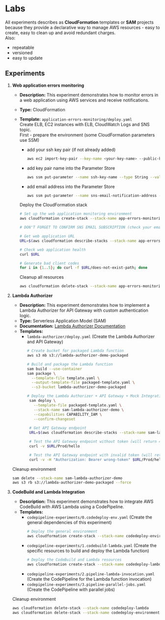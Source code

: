 # Labs
All experiments describes as **CloudFormation** templates or **SAM** projects because they provide a declarative way to manage AWS resources - easy to create, easy to clean up and avoid redundant charges.</br>
Also:
- repeatable
- versioned
- easy to update


## Experiments
1. **Web application errors monitoring**
   - **Description:** This experiment demonstrates how to monitor errors in a web application using AWS services and receive notifications.
   - **Type:** CloudFormation
   - **Template:** `application-errors-monitoring/deploy.yaml`</br>
        Create ELB, EC2 instances with ELB, CloudWatch Logs and SNS topic.</br>
        First - prepare the environment (some CloudFormation parameters use SSM)</br>
        - add your ssh key pair (if not already added)
            ```bash
            aws ec2 import-key-pair --key-name <your-key-name> --public-key-material file://~/.ssh/id_rsa.pub
            ```
        - add key pair name into the Parameter Store
            ```bash
            aws ssm put-parameter --name ssh-key-name --type String --value <your-key-name>
            ```
        - add email address into the Parameter Store
            ```bash
            aws ssm put-parameter --name sns-email-notification-address --type String --value <your-email-address>
            ```

        Deploy the CloudFormation stack
        ```bash
        # Set up the web application monitoring environment
        aws cloudformation create-stack --stack-name app-errors-monitoring --template-body file://application-errors-monitoring/deploy.yaml --capabilities CAPABILITY_IAM CAPABILITY_NAMED_IAM

        # DON'T FORGET TO CONFIRM SNS EMAIL SUBSCRIPTION (check your email)

        # Get web application URL
        URL=$(aws cloudformation describe-stacks --stack-name app-errors-monitoring --query "Stacks[0].Outputs[?OutputKey=='WebAppUrl'].OutputValue" --output text)

        # Check web application health
        curl $URL

        # Generate bad client codes
        for i in {1..5}; do curl -f $URL/does-not-exist-path; done
        ```

        Cleanup all resources
        ```bash
        aws cloudformation delete-stack --stack-name app-errors-monitoring
        ```

2. **Lambda Authorizer**
   - **Description:** This experiment demonstrates how to implement a Lambda Authorizer for API Gateway with custom authentication logic.
   - **Type:** Serverless Application Model (SAM)
   - **Documentation:** [Lambda Authorizer Documentation](lambda-authorizer/README.md)
   - **Templates:**
     - `lambda-authorizer/deploy.yaml` (Create the Lambda Authorizer and API Gateway)
       ```bash
       # Create bucket for packaged Lambda function
       aws s3 mb s3://lambda-authorizer-demo-packaged

       # Build and package the Lambda function
       sam build --use-container
       sam package \
         --template-file template.yaml \
         --output-template-file packaged-template.yaml \
         --s3-bucket lambda-authorizer-demo-packaged

       # Deploy the Lambda Authorizer + API Gateway + Mock Integration
        sam deploy \
          --template-file packaged-template.yaml \
          --stack-name sam-lambda-authorizer-demo \
          --capabilities CAPABILITY_IAM \
          --confirm-changeset
        
        # Get API Gateway endpoint
        URL=$(aws cloudformation describe-stacks --stack-name sam-lambda-authorizer-demo --query "Stacks[0].Outputs[?OutputKey=='ApiEndpoint'].OutputValue" --output text)

        # Test the API Gateway endpoint without token (will return 401 Unauthorized)
        curl -v $URL/Prod/hello

        # Test the API Gateway endpoint with invalid token (will return 401 Unauthorized)
        curl -v -H "Authorization: Bearer wrong-token" $URL/Prod/hello
       ```

    Cleanup environment
    ```bash
    sam delete --stack-name sam-lambda-authorizer-demo
    aws s3 rb s3://lambda-authorizer-demo-packaged --force
    ```

3. **CodeBuild and Lambda Integration**
   - **Description:** This experiment demonstrates how to integrate AWS CodeBuild with AWS Lambda using a CodePipeline.
   - **Templates:**
        - `codepipeline-experiments/0.codedeploy-env.yaml` (Create the general dependencies of this experiment)
            ```bash
            # Deploy the general environment
            aws cloudformation create-stack --stack-name codedeploy-environment --template-body file://codepipeline-experiments/0.codedeploy-env.yaml
            ```
        - `codepipeline-experiments/1.codebuild-lambda.yaml` (Create the specific resources to build and deploy the Lambda function)
            ```bash
            # Deploy the CodeBuild and Lambda resources
            aws cloudformation create-stack --stack-name codedeploy-lambda --template-body file://codepipeline-experiments/1.codebuild-lambda.yaml --capabilities CAPABILITY_IAM CAPABILITY_NAMED_IAM
            ```
        - `codepipeline-experiments/2.pipeline-lambda-invocation.yaml` (Create the CodePipeline for the Lambda function invocation)
        - `codepipeline-experiments/3.pipeline-parallel-jobs.yaml` (Create the CodePipeline with parallel jobs)

    Cleanup environment
    ```bash
    aws cloudformation delete-stack --stack-name codedeploy-lambda
    aws cloudformation delete-stack --stack-name codedeploy-environment
    ```
